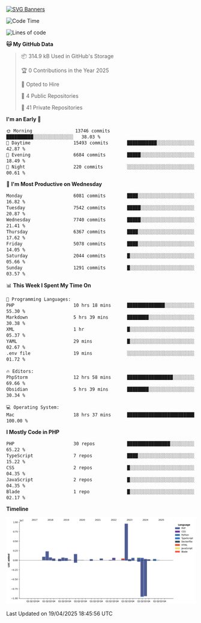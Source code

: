 [![SVG Banners](https://svg-banners.vercel.app/api?type=glitch&text1=Gere_Lajos%F0%9F%92%BB&width=800&height=400)](https://github.com/Akshay090/svg-banners)

<!--START_SECTION:waka-->
![Code Time](http://img.shields.io/badge/Code%20Time-2%2C381%20hrs%2018%20mins-blue)

![Lines of code](https://img.shields.io/badge/From%20Hello%20World%20I%27ve%20Written-22.0%20million%20lines%20of%20code-blue)

**🐱 My GitHub Data** 

> 📦 314.9 kB Used in GitHub's Storage 
 > 
> 🏆 0 Contributions in the Year 2025
 > 
> 💼 Opted to Hire
 > 
> 📜 4 Public Repositories 
 > 
> 🔑 41 Private Repositories 
 > 
**I'm an Early 🐤** 

```text
🌞 Morning                13746 commits       ██████████░░░░░░░░░░░░░░░   38.03 % 
🌆 Daytime                15493 commits       ███████████░░░░░░░░░░░░░░   42.87 % 
🌃 Evening                6684 commits        █████░░░░░░░░░░░░░░░░░░░░   18.49 % 
🌙 Night                  220 commits         ░░░░░░░░░░░░░░░░░░░░░░░░░   00.61 % 
```
📅 **I'm Most Productive on Wednesday** 

```text
Monday                   6081 commits        ████░░░░░░░░░░░░░░░░░░░░░   16.82 % 
Tuesday                  7542 commits        █████░░░░░░░░░░░░░░░░░░░░   20.87 % 
Wednesday                7740 commits        █████░░░░░░░░░░░░░░░░░░░░   21.41 % 
Thursday                 6367 commits        ████░░░░░░░░░░░░░░░░░░░░░   17.62 % 
Friday                   5078 commits        ████░░░░░░░░░░░░░░░░░░░░░   14.05 % 
Saturday                 2044 commits        █░░░░░░░░░░░░░░░░░░░░░░░░   05.66 % 
Sunday                   1291 commits        █░░░░░░░░░░░░░░░░░░░░░░░░   03.57 % 
```


📊 **This Week I Spent My Time On** 

```text
💬 Programming Languages: 
PHP                      10 hrs 18 mins      ██████████████░░░░░░░░░░░   55.30 % 
Markdown                 5 hrs 39 mins       ████████░░░░░░░░░░░░░░░░░   30.38 % 
XML                      1 hr                █░░░░░░░░░░░░░░░░░░░░░░░░   05.37 % 
YAML                     29 mins             █░░░░░░░░░░░░░░░░░░░░░░░░   02.67 % 
.env file                19 mins             ░░░░░░░░░░░░░░░░░░░░░░░░░   01.72 % 

🔥 Editors: 
PhpStorm                 12 hrs 58 mins      █████████████████░░░░░░░░   69.66 % 
Obsidian                 5 hrs 39 mins       ████████░░░░░░░░░░░░░░░░░   30.34 % 

💻 Operating System: 
Mac                      18 hrs 37 mins      █████████████████████████   100.00 % 
```

**I Mostly Code in PHP** 

```text
PHP                      30 repos            ████████████████░░░░░░░░░   65.22 % 
TypeScript               7 repos             ████░░░░░░░░░░░░░░░░░░░░░   15.22 % 
CSS                      2 repos             █░░░░░░░░░░░░░░░░░░░░░░░░   04.35 % 
JavaScript               2 repos             █░░░░░░░░░░░░░░░░░░░░░░░░   04.35 % 
Blade                    1 repo              █░░░░░░░░░░░░░░░░░░░░░░░░   02.17 % 
```



**Timeline**

![Lines of Code chart](https://raw.githubusercontent.com/gere-lajos/gere-lajos/main/assets/bar_graph.png)


 Last Updated on 19/04/2025 18:45:56 UTC
<!--END_SECTION:waka-->
